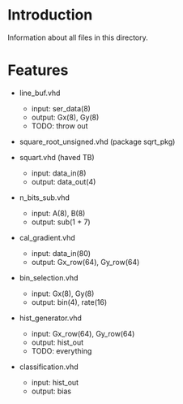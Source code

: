 <!---
/*******************************************************************************
// Project name   :
// File name      : readme.md
// Created date   : Thứ ba 06/27/17
// Author         : Huy Hung Ho
// Last modified  : Thứ ba 06/27/17
// Desc           :
*******************************************************************************/
-->
Introduction
============
Information about all files in this directory.

Features
========
- line_buf.vhd
	+ input:  ser_data(8)
	+ output: Gx(8), Gy(8)
	+ TODO: throw out

- square_root_unsigned.vhd (package sqrt_pkg)

- squart.vhd (haved TB)
	+ input:  data_in(8)
	+ output: data_out(4)

- n_bits_sub.vhd
	+ input:  A(8), B(8)
	+ output: sub(1 + 7)

- cal_gradient.vhd
	+ input:  data_in(80)
	+ output: Gx_row(64), Gy_row(64)

- bin_selection.vhd
	+ input:  Gx(8), Gy(8)
	+ output: bin(4), rate(16)

- hist_generator.vhd
	+ input:  Gx_row(64), Gy_row(64)
	+ output: hist_out
	+ TODO: everything

- classification.vhd
	+ input: hist_out
	+ output: bias
